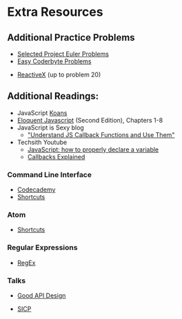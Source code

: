 # Extra Resources
## Additional Practice Problems

* [Selected Project Euler Problems](./project_euler.md)
* [Easy Coderbyte Problems](https://coderbyte.com/challenges/)
+ [ReactiveX](http://reactivex.io/learnrx/) (up to problem 20)

## Additional Readings:
* JavaScript [Koans](https://github.com/mrdavidlaing/javascript-koans)
* [Eloquent Javascript](http://eloquentjavascript.net/) (Second Edition), Chapters 1-8
* JavaScript is Sexy blog
    - ["Understand JS Callback Functions and Use Them"](http://javascriptissexy.com/understand-javascript-callback-functions-and-use-them/)
* Techsith Youtube
    - [JavaScript: how to properly declare a variable](https://www.youtube.com/watch?v=v1Q7pkcpShs)
    - [Callbacks Explained](https://www.youtube.com/watch?v=71AtaJpJHw0)
    
### Command Line Interface
* [Codecademy](https://www.codecademy.com/learn/learn-the-command-line)
* [Shortcuts](./commandline_shortcuts.md)

### Atom
* [Shortcuts](./atom_shortcuts.md)

### Regular Expressions

* [RegEx](http://regexone.com/)

### Talks

* [Good API Design](https://www.youtube.com/watch?v=aAb7hSCtvGw)

* [SICP](https://www.youtube.com/watch?v=2Op3QLzMgSY&list=PLE18841CABEA24090)
